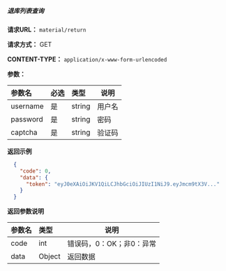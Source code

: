 ##### 退库列表查询

**请求URL：** ` material/return `
  
**请求方式：** GET 

**CONTENT-TYPE：** `application/x-www-form-urlencoded`

**参数：** 

|参数名|必选|类型|说明|
|:----    |:---|:----- |-----   |
|username |是  |string |用户名   |
|password |是  |string | 密码    |
|captcha |是  |string | 验证码    |

 **返回示例**

```json
  {
    "code": 0,
    "data": {
      "token": "eyJ0eXAiOiJKV1QiLCJhbGciOiJIUzI1NiJ9.eyJmcm9tX3V..."
    }
  }
```

 **返回参数说明** 

|参数名|类型|说明|
|:-----  |:-----|-----                           |
|code |int   |错误码，0：OK；非0：异常 |
|data |Object   |返回数据  |

